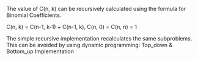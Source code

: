  The value of C(n, k) can be recursively calculated using the formula for Binomial Coefficients.  
 
 C(n, k) = C(n-1, k-1) + C(n-1, k),
 C(n, 0) = C(n, n) = 1
 
 The simple recursive implementation recalculates the same subproblems.
 This can be avoided by using dynamic programming: Top_down & Bottom_up  Implementation
